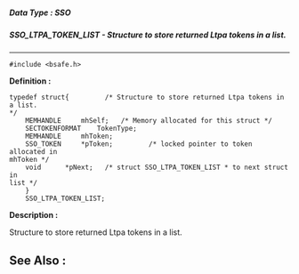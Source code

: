 ##### Data Type : SSO
##### SSO_LTPA_TOKEN_LIST - Structure to store returned Ltpa tokens in a list.
---
```
#include <bsafe.h>
```

**Definition :**
```
typedef struct{         /* Structure to store returned Ltpa tokens in a list. 
*/     
	MEMHANDLE     mhSelf;   /* Memory allocated for this struct */
	SECTOKENFORMAT    TokenType;
	MEMHANDLE     mhToken;
	SSO_TOKEN     *pToken;         /* locked pointer to token allocated in 
mhToken */
	void      *pNext;   /* struct SSO_LTPA_TOKEN_LIST * to next struct in 
list */
	}
	SSO_LTPA_TOKEN_LIST;

```

**Description :**

Structure to store returned Ltpa tokens in a list.


**See Also :**
---
